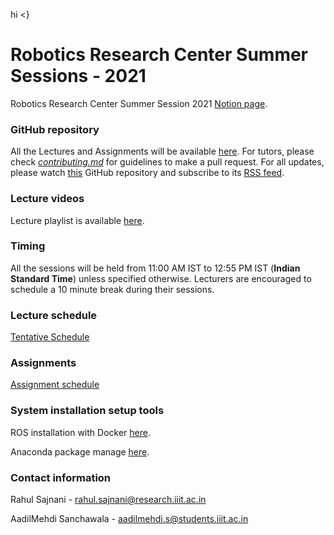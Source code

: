 hi <}

# Robotics Research Center Summer Sessions - 2021

Robotics Research Center Summer Session 2021 [Notion page](https://www.notion.so/Robotics-Research-Center-Summer-Sessions-2021-da2210bce3994d64b72c5f545ce0472a). 

### GitHub repository

All the Lectures and Assignments will be available [here](https://github.com/RoboticsIIITH/summer-sessions-2021). For tutors, please check [*contributing.md*](https://github.com/RoboticsIIITH/summer-sessions-2021/blob/main/CONTRIBUTING.md) for guidelines to make a pull request. For all updates, please watch [this](https://github.com/RoboticsIIITH/summer-sessions-2021) GitHub repository and subscribe to its [RSS feed](https://github.com/RoboticsIIITH/summer-sessions-2021/commits/main.atom).

### Lecture videos

Lecture playlist is available [here](https://youtube.com/playlist?list=PLoy_JcjmT4hxDJ5QgHQ-qhJAv0vmHIwXK).

### Timing

All the sessions will be held from 11:00 AM IST to 12:55 PM IST (**Indian Standard Time**) unless specified otherwise. Lecturers are encouraged to schedule a 10 minute break during their sessions.

### Lecture schedule

[Tentative Schedule](https://www.notion.so/eebb83b3b4be4fecb52db797dba6b30c)

### Assignments

[Assignment schedule](https://www.notion.so/959c6d139b8a42abb54bea6e7442b3f1)

### System installation setup tools

ROS installation with Docker [here](https://www.notion.so/ROS-With-Docker-8d4973cc061148fdb7cc6f3c87529f25).

Anaconda package manage [here](https://docs.conda.io/projects/conda/en/latest/user-guide/install/linux.html).

### Contact information

Rahul Sajnani - rahul.sajnani@research.iiit.ac.in

AadilMehdi Sanchawala - aadilmehdi.s@students.iiit.ac.in
